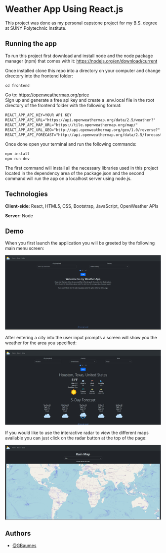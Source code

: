 # Weather App Using React.js

This project was done as my personal capstone project for my B.S. degree at SUNY Polytechnic Institute.

## Running the app

To run this project first download and install node and the node package manager (npm) that comes with it: https://nodejs.org/en/download/current

Once installed clone this repo into a directory on your computer and change directory into the frontend folder:

```
cd frontend
```

Go to: https://openweathermap.org/price  
Sign up and generate a free api key and create a .env.local file in the root directory of the frontend folder with the following format:

```
REACT_APP_API_KEY=YOUR API KEY
REACT_APP_API_URL="https://api.openweathermap.org/data/2.5/weather?"
REACT_APP_API_MAP_URL="https://tile.openweathermap.org/map/"
REACT_APP_API_URL_GEO="http://api.openweathermap.org/geo/1.0/reverse?"
REACT_APP_API_FORECAST="http://api.openweathermap.org/data/2.5/forecast?"
```

Once done open your terminal and run the following commands:

```
npm install
npm run dev
```

The first command will install all the necessary libraries used in this project located in the dependency area of the package.json and the second command will run the app on a localhost server using node.js.

## Technologies

**Client-side:** React, HTML5, CSS, Bootstrap, JavaScript, OpenWeather APIs

**Server:** Node

## Demo

When you first launch the application you will be greeted by the following main menu screen:

![MainMenu](./frontend/src/images/MainScreen.jpg)

After entering a city into the user input prompts a screen will show you the weather for the area you specified:

![ExampleData](./frontend/src/images/example.jpg)

If you would like to use the interactive radar to view the different maps available you can just click on the radar button at the top of the page:

![RadarExample](./frontend/src/images/radarexample.jpg)

## Authors

- [@GBaumes](https://github.com/GBaumes)
